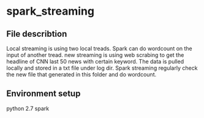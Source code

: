 # spark_streaming 
## File describtion 
Local streaming is using two local treads. Spark can do wordcount on the input of another tread.
new streaming is using web scrabing to get the headline of CNN last 50 news with certain keyword. The data is pulled locally and stored in a txt file under log dir. Spark streaming regularly check the new file that generated in this folder and do wordcount. 
## Environment setup
python 2.7
spark 
